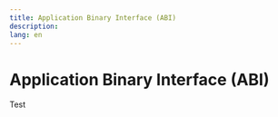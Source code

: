 ```yaml
---
title: Application Binary Interface (ABI)
description:
lang: en
---
```


# Application Binary Interface (ABI)

Test
